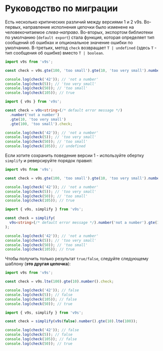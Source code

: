 # Руководство по миграции

Есть несколько критических различий между версиями 1 и 2 v9s. Во-первых, направление исполнения цепочки было изменене на человекочитаемое _слева-направо_. Во-вторых, экспортом библиотеки по умолчанию (`default export`) стала функция, которая определяет тип сообщений об ошибках и опциональное значение ошибки по умолчанию. В-третьих, метод `check` возвращает `T | undefined` (здесь `T` - тип сообщения об ошибке) вместо `T | boolean`.

<code-group>
<code-block title="V1">

```ts
import v9s from 'v9s';

const check = v9s.gte(100, 'too small').gte(10, 'too very small').number('not a number').check;

console.log(check('42')); // 'not a number'
console.log(check(5)); // 'too very small'
console.log(check(50)); // 'too small'
console.log(check(105)); // true
```

</code-block>

<code-block title="V2">

```ts
import { v9s } from 'v9s';

const check = v9s<string>(/* default error message */)
  .number('not a number')
  .gte(10, 'too very small')
  .gte(100, 'too small').check;

console.log(check('42')); // 'not a number'
console.log(check(5)); // 'too very small'
console.log(check(50)); // 'too small'
console.log(check(105)); // undefined
```

</code-block>
</code-group>

Если хотите сохранить поведение версии 1 - используйте обертку `simplify` и реверсируйте порядок правил:

<code-group>
<code-block title="V1">

```ts
import v9s from 'v9s';

const check = v9s.gte(100, 'too small').gte(10, 'too very small').number('not a number').check;

console.log(check('42')); // 'not a number'
console.log(check(5)); // 'too very small'
console.log(check(50)); // 'too small'
console.log(check(105)); // true
```

</code-block>

<code-block title="V2">

```ts
import { v9s, simplify } from 'v9s';

const check = simplify(
  v9s<string>(/* default error message */).number('not a number').gte(10, 'too very small').gte(100, 'too small')
);

console.log(check('42')); // 'not a number'
console.log(check(5)); // 'too very small'
console.log(check(50)); // 'too small'
console.log(check(105)); // true
```

</code-block>
</code-group>

Чтобы получить только результат `true/false`, следуйте следующему шаблону (**это другая цепочка**):

<code-group>
<code-block title="V1">

```ts
import v9s from 'v9s';

const check = v9s.lte(100).gte(10).number().check;

console.log(check('42')); // false
console.log(check(5)); // false
console.log(check(105)); // false
console.log(check(50)); // true
```

</code-block>

<code-block title="V2">

```ts
import { v9s, simplify } from 'v9s';

const check = simplify(v9s(false).number().gte(10).lte(100));

console.log(check('42')); // false
console.log(check(5)); // false
console.log(check(105)); // false
console.log(check(50)); // true
```

</code-block>
</code-group>
